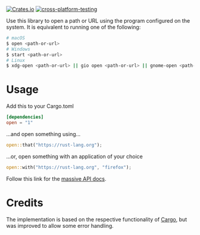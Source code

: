 [![Crates.io](https://img.shields.io/crates/v/open.svg)](https://crates.io/crates/open)
[![cross-platform-testing](https://github.com/Byron/open-rs/workflows/cross-platform-testing/badge.svg)](https://github.com/Byron/open-rs/actions?query=workflow%3Across-platform-testing)

Use this library to open a path or URL using the program configured on the system. It is equivalent to running one of the following:

```bash
# macOS
$ open <path-or-url>
# Windows
$ start <path-or-url>
# Linux
$ xdg-open <path-or-url> || gio open <path-or-url> || gnome-open <path-or-url> || kde-open <path-or-url> || wslview <path-or-url>
```

# Usage

Add this to your Cargo.toml
```toml
[dependencies]
open = "1"
```
…and open something using…
```Rust
open::that("https://rust-lang.org");
```

…or, open something with an application of your choice
```Rust
open::with("https://rust-lang.org", "firefox");
```

Follow this link for the [massive API docs](https://byron.github.io/open-rs).

# Credits

The implementation is based on the respective functionality of [Cargo](https://github.com/rust-lang/cargo), but was improved to allow some error handling.
